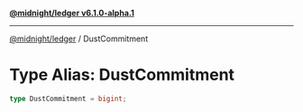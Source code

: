 [**@midnight/ledger v6.1.0-alpha.1**](../README.md)

***

[@midnight/ledger](../globals.md) / DustCommitment

# Type Alias: DustCommitment

```ts
type DustCommitment = bigint;
```
